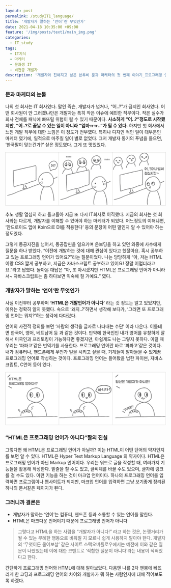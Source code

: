 ```yaml
---
layout: post
permalink: /studyIT1_language/
title: '개발자가 말하는 ‘언어’란 무엇인가'
date: 2021-04-18 10:35:00 +09:00
feature: '/img/posts/text1/main_img.png'
categories:
  - IT_study
tags:
  - IT지식
  - 마케터
  - 문과생 IT
  - 비전공 개발자
description: '개발자와 친해지고 싶은 본투비 문과 마케터의 첫 번째 이야기_프로그래밍 언어는 무엇이며 HTML이 프로그래밍 언어가 아닌 이유 '
---
```


### 문과 마케터의 눈물

나의 첫 회사는 IT 회사였다. 말인 즉슨, 개발자가 넘쳐나, “어..?”가 금지인 회사였다. 어떤 회사원이 안 그러겠냐만은 개발자는 특히 작은 이슈에 예민한 직무이다. 작은 실수가 회사 전체를 패닉에 빠뜨릴 위험이 될 수 있기 때문이다. **사소하게 “어..?”정도로 시작했지만, “어..?로 끝날 수 있는 일이 아니라 “엄마ㅠㅠ..”가 될 수 있다.** 하지만  첫 회사에서 느낀 개발 직무에 대한 느낌은 이 정도가 전부였다. 특히나 디자인 적인 일이 대부분인 마케터 였기에, 일적으로 마주칠 일이 별로 없었다. 그저 개발자 동기의 푸념을 들으면, ‘한국말이 맞는건가?’ 싶은 정도였다. 그게 또 멋있었다.


![이미지](/img/posts/text1/210411_img_1.png)

추노 생활 열심히 하고 돌고돌아 지금 또 다시 IT회사로 이직했다. 지금의 회사는 첫 회사와는 다르게, 개발자를 이해할 수 있어야 하는 마케터가 되었다. 어느정도의 이해냐면, ‘안드로이드 앱에 Koin으로 DI를 적용한다’ 등의 문장이 어떤 말인지 알 수 있어야 하는 정도였다.

그렇게 동공지진을 넘어서, 동공팝핀을 일으키며 온보딩을 하고 있던 와중에 사수에게 질문을 하나 받았다. “이전에 개발하는 것에 대해 관심이 있다고 했잖아요. 혹시 공부하고 있는 프로그래밍 언어가 있어요?”라는 질문이었다. 나는 당당하게 “아, 저는 HTML이랑 CSS 짧게 공부하고, 지금은 자바스크립트 공부하고 있어요! 정말 어렵더라고요.”라고 답했다. 돌아온 대답은 “아, 또 아시겠지만 HTML은 프로그래밍 언어가 아니라서~ 자바스크립트는 좀 하다보면 익숙해 질 거예요.” 였다.


### 개발자가 말하는 ‘언어’란 무엇인가

사실 이전부터 공부하며 **‘HTML은 개발언어가 아니다’** 라는 것 정도는 알고 있었지만, 이유는 정확히 알지 못했다. 속으로 ‘왜지..?’하면서 생각해 보다가, ‘그러면 또 프로그래밍 언어는 뭐지?’하는 생각에 다다랐다.

언어의 사전적 정의를 보면 ‘사람의 생각을 글자로 나타내는 수단’ 이라 나온다. 이를테면 한국어, 영어, 베트남어 등 과 같은 것이다. 만약에 한국인인 내가 영어를 유창하게 잘 해서 미국인과 프리토킹이 가능하다면 좋겠지만, 아쉽게도 나는 그렇지 못하다. 이럴 때 우리는 ‘파파고’같은 번역기를 사용한다. 프로그래밍 언어란 바로 ‘파파고’같은 것이다. 내가 컴퓨터나, 핸드폰에게 무언가 일을 시키고 싶을 때, 기계들이 알아들을 수 있게끔 프로그래밍 언어로 작성하는 것이다. 프로그래밍 언어는 들어봤을 법한 파이썬, 자바스크립트, C언어 등이 있다.

![이미지](/img/posts/text1/210411_img_2.png)

### ”HTML은 프로그래밍 언어가 아니다”짤의 진실

그렇다면 왜 HTML은 프로그래밍 언어가 아닐까? 이는 HTML이 어떤 단어의 약자인지를 보면 알 수 있다. HTML은 Hyper Text Markup Language 의 약자이다. HTML은 프로그래밍 언어가 아닌 Markup 언어이다. 우리는 워드로 글을 작성할 때, 여러가지 기능들을 활용해 작성한다. 밑줄을 칠 수도 있고, 글씨체를 바꿀 수도 있으며, 글자에 링크를 걸 수도 있다. 이런 기능을 하는 것이 마크업 언어이다. 하나의 프로그래밍 언어를 입력하면 프로그램이나 웹사이트가 되지만, 마크업 언어를 입력하면 그냥 보기좋게 정리된 하나의 문서같은 페이지가 된다.


### 그러니까 결론은

* 개발자가 말하는 ‘언어’는 컴퓨터, 핸드폰 등과 소통할 수 있는 언어를 말한다.
* HTML은 마크다운 언어이기 때문에 프로그래밍 언어가 아니다


> 그렇다고 HTML을 하는 사람을 “개발자가 아니다!” 라고 하는 것은, 논쟁거리가 될 수 있는 무례한 행동으로 비춰질 지 모르니 쉽게 사용하지 말아야 한다. 개발자의 ‘무엇이든 물어보살’ 같은 사이트 스택오버플로우에서는 예전에 이와 같은 질문이 나왔었는데 이에 대한 코멘트로 ‘적합한 질문이 아니다’라는 내용이 적혀있다고 한다.

간단하게 프로그래밍 언어와 HTML에 대해 알아보았다. 다음엔 나를 2차 멘붕에 빠뜨리게 한 코딩과 프로그래밍 언어의 차이와 개발자가 뭐 하는 사람인지에 대해 적어보도록 하겠다.
